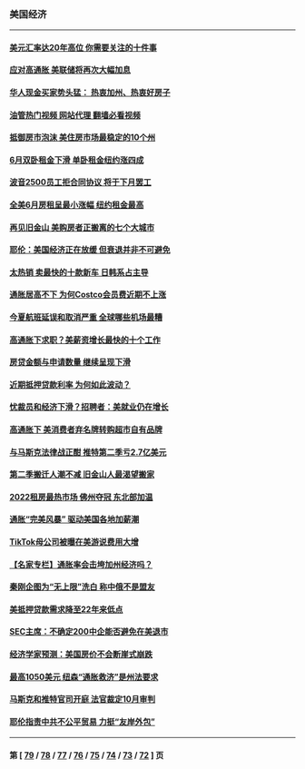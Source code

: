 ### 美国经济
---
#### [美元汇率达20年高位 你需要关注的十件事](../../pages/ncid1078158/n13788920.md?07261645) 
#### [应对高通胀 美联储将再次大幅加息](../../pages/ncid1078158/n13788963.md?07261645) 
#### [华人现金买家势头猛： 热衷加州、热衷好房子](../../pages/ncid1078158/n13788942.md?07261645) 
#### [油管热门视频 网站代理 翻墙必看视频](http://209.222.30.114:81/youtube.html?07261645)
#### [抵御房市泡沫 美住房市场最稳定的10个州](../../pages/ncid1078158/n13784110.md?07261645) 
#### [6月双卧租金下滑 单卧租金纽约涨四成](../../pages/ncid1078158/n13788474.md?07261645) 
#### [波音2500员工拒合同协议 将于下月罢工](../../pages/ncid1078158/n13788496.md?07261645) 
#### [全美6月房租呈最小涨幅 纽约租金最高](../../pages/ncid1078158/n13788452.md?07261645) 
#### [再见旧金山 美购房者正搬离的七个大城市](../../pages/ncid1078158/n13788272.md?07261645) 
#### [耶伦：美国经济正在放缓 但衰退并非不可避免](../../pages/ncid1078158/n13788199.md?07261645) 
#### [太热销 卖最快的十款新车 日韩系占主导](../../pages/ncid1078158/n13787922.md?07261645) 
#### [通胀居高不下 为何Costco会员费近期不上涨](../../pages/ncid1078158/n13787328.md?07261645) 
#### [今夏航班延误和取消严重 全球哪些机场最糟](../../pages/ncid1078158/n13787451.md?07261645) 
#### [高通胀下求职？美薪资增长最快的十个工作](../../pages/ncid1078158/n13783286.md?07261645) 
#### [房贷金额与申请数量 继续呈现下滑](../../pages/ncid1078158/n13787587.md?07261645) 
#### [近期抵押贷款利率 为何如此波动？](../../pages/ncid1078158/n13787551.md?07261645) 
#### [忧裁员和经济下滑？招聘者：美就业仍在增长](../../pages/ncid1078158/n13787439.md?07261645) 
#### [高通胀下 美消费者弃名牌转购超市自有品牌](../../pages/ncid1078158/n13787390.md?07261645) 
#### [与马斯克法律战正酣 推特第二季亏2.7亿美元](../../pages/ncid1078158/n13787258.md?07261645) 
#### [第二季搬迁人潮不减 旧金山人最渴望搬家](../../pages/ncid1078158/n13786961.md?07261645) 
#### [2022租房最热市场 佛州夺冠 东北部加温](../../pages/ncid1078158/n13786948.md?07261645) 
#### [通胀“完美风暴” 驱动美国各地加薪潮](../../pages/ncid1078158/n13786635.md?07261645) 
#### [TikTok母公司被曝在美游说费用大增](../../pages/ncid1078158/n13786384.md?07261645) 
#### [【名家专栏】通胀率会击垮加州经济吗？](../../pages/ncid1078158/n13785455.md?07261645) 
#### [秦刚企图为“无上限”洗白 称中俄不是盟友](../../pages/ncid1078158/n13785999.md?07261645) 
#### [美抵押贷款需求降至22年来低点](../../pages/ncid1078158/n13785643.md?07261645) 
#### [SEC主席：不确定200中企能否避免在美退市](../../pages/ncid1078158/n13785490.md?07261645) 
#### [经济学家预测：美国房价不会断崖式崩跌](../../pages/ncid1078158/n13784909.md?07261645) 
#### [最高1050美元 纽森“通胀救济”是州法要求](../../pages/ncid1078158/n13784812.md?07261645) 
#### [马斯克和推特官司开庭 法官裁定10月审判](../../pages/ncid1078158/n13784662.md?07261645) 
#### [耶伦指责中共不公平贸易 力挺“友岸外包”](../../pages/ncid1078158/n13784676.md?07261645) 

---
#### 第 [ [79](./79.md?07261645) / [78](./78.md?07261645) / [77](./77.md?07261645) / [76](./76.md?07261645) / [75](./75.md?07261645) / [74](./74.md?07261645) / [73](./73.md?07261645) / [72](./72.md?07261645) ] 页
